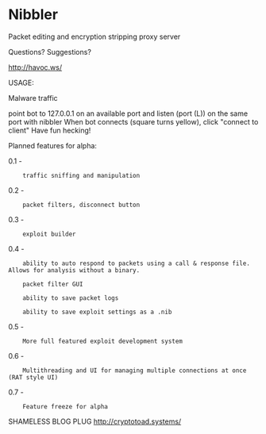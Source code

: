 Nibbler
=======

Packet editing and encryption stripping proxy server

Questions? Suggestions?

http://havoc.ws/


USAGE:

Malware traffic

point bot to 127.0.0.1 on an available port and listen (port (L)) on the same port with nibbler
When bot connects (square turns yellow), click "connect to client"
Have fun hecking!

Planned features for alpha:


0.1 - 

		traffic sniffing and manipulation 
		
0.2 - 

		packet filters, disconnect button
		
		
0.3 - 

		exploit builder
		
0.4 - 

		ability to auto respond to packets using a call & response file. Allows for analysis without a binary.
		
		packet filter GUI
		
		ability to save packet logs
		
		ability to save exploit settings as a .nib
		
		
0.5 - 

		More full featured exploit development system
		
0.6 - 

		Multithreading and UI for managing multiple connections at once (RAT style UI)
		
0.7 -

		Feature freeze for alpha
		

SHAMELESS BLOG PLUG
http://cryptotoad.systems/
